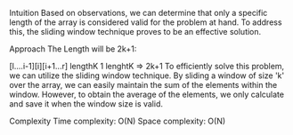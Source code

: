 Intuition
Based on observations, we can determine that only a specific length of the array is considered valid for the problem at hand. To address this, the sliding window technique proves to be an effective solution.

Approach
The Length will be 2k+1:

[l....i-1][i][i+1...r]
  lengthK  1  lenghtK => 2k+1
To efficiently solve this problem, we can utilize the sliding window technique. By sliding a window of size 'k' over the array, we can easily maintain the sum of the elements within the window. However, to obtain the average of the elements, we only calculate and save it when the window size is valid.

Complexity
Time complexity: O(N)
Space complexity: O(N)
